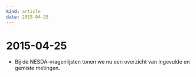 ```yaml
---
kind: article
date: 2015-04-25
---
```


# 2015-04-25

* Bij de NESDA-vragenlijsten tonen we nu een overzicht van ingevulde en gemiste metingen.

